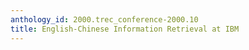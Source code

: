 ```yaml
---
anthology_id: 2000.trec_conference-2000.10
title: English-Chinese Information Retrieval at IBM
---
```


